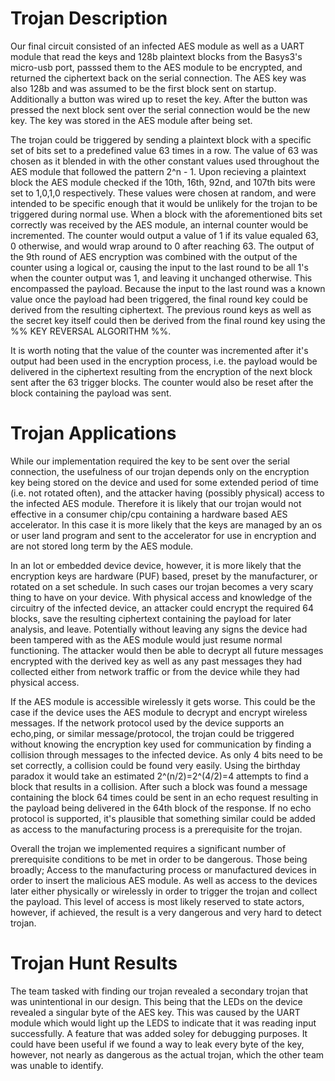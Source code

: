 
# Trojan Description

Our final circuit consisted of an infected AES module as well as a UART module that read the keys and 128b plaintext blocks from the Basys3's micro-usb port, passsed them to the AES module to be encrypted, and returned the ciphertext back on the serial connection. The AES key was also 128b and was assumed to be the first block sent on startup. Additionally a button was wired up to reset the key. After the button was pressed the next block sent over the serial connection would be the new key. The key was stored in the AES module after being set.

The trojan could be triggered by sending a plaintext block with a specific set of bits set to a predefined value 63 times in a row. The value of 63 was chosen as it blended in with the other constant values used throughout the AES module that followed the pattern 2^n - 1. Upon recieving a plaintext block the AES module checked if the 10th, 16th, 92nd, and 107th bits were set to 1,0,1,0 respectively. These values were chosen at random, and were intended to be specific enough that it would be unlikely for the trojan to be triggered during normal use. When a block with the aforementioned bits set correctly was received by the AES module, an internal counter would be incremented. The counter would output a value of 1 if its value equaled 63, 0 otherwise, and would wrap around to 0 after reaching 63. The output of the 9th round of AES encryption was combined with the output of the counter using a logical or, causing the input to the last round to be all 1's when the counter output was 1, and leaving it unchanged otherwise. This encompassed the payload. Because the input to the last round was a known value once the payload had been triggered, the final round key could be derived from the resulting ciphertext. The previous round keys as well as the secret key itself could then be derived from the final round key using the %% KEY REVERSAL ALGORITHM %%.

It is worth noting that the value of the counter was incremented after it's output had been used in the encryption process, i.e. the payload would be delivered in the ciphertext resulting from the encryption of the next block sent after the 63 trigger blocks. The counter would also be reset after the block containing the payload was sent.

# Trojan Applications

While our implementation required the key to be sent over the serial connection, the usefulness of our trojan depends only on the encryption key being stored on the device and used for some extended period of time (i.e. not rotated often), and the attacker having (possibly physical) access to the infected AES module. Therefore it is likely that our trojan would not effective in a consumer chip/cpu containing a hardware based AES accelerator. In this case it is more likely that the keys are managed by an os or user land program and sent to the accelerator for use in encryption and are not stored long term by the AES module. 

In an Iot or embedded device device, however, it is more likely that the encryption keys are hardware (PUF) based, preset by the manufacturer, or rotated on a set schedule. In such cases our trojan becomes a very scary thing to have on your device. With physical access and knowledge of the circuitry of the infected device, an attacker could encrypt the required 64 blocks, save the resulting ciphertext containing the payload for later analysis, and leave. Potentially without leaving any signs the device had been tampered with as the AES module would just resume normal functioning. The attacker would then be able to decrypt all future messages encrypted with the derived key as well as any past messages they had collected either from network traffic or from the device while they had physical access. 

If the AES module is accessible wirelessly it gets worse. This could be the case if the device uses the AES module to decrypt and encrypt wireless messages. If the network protocol used by the device supports an echo,ping, or similar message/protocol, the trojan could be triggered without knowing the encryption key used for communication by finding a collision through messages to the infected device. As only 4 bits need to be set correctly, a collision could be found very easily. Using the birthday paradox it would take an estimated 2^(n/2)=2^(4/2)=4 attempts to find a block that results in a collision. After such a block was found a message containing the block 64 times could be sent in an echo request resulting in the payload being delivered in the 64th block of the response. If no echo protocol is supported, it's plausible that something similar could be added as access to the manufacturing process is a prerequisite for the trojan.

Overall the trojan we implemented requires a significant number of prerequisite conditions to be met in order to be dangerous. Those being broadly; Access to the manufacturing process or manufactured devices in order to insert the malicious AES module. As well as access to the devices later either physically or wirelessly in order to trigger the trojan and collect the payload. This level of access is most likely reserved to state actors, however, if achieved, the result is a very dangerous and very hard to detect trojan.

# Trojan Hunt Results

The team tasked with finding our trojan revealed a secondary trojan that was unintentional in our design. This being that the LEDs on the device revealed a singular byte of the AES key. This was caused by the UART module which would light up the LEDS to indicate that it was reading input successfully. A feature that was added soley for debugging purposes. It could have been useful if we found a way to leak every byte of the key, however, not nearly as dangerous as the actual trojan, which the other team was unable to identify.
